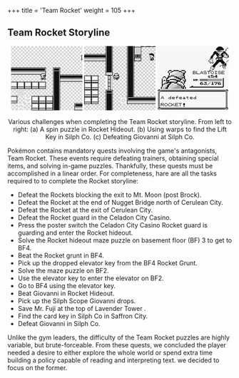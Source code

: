 +++
title = 'Team Rocket'
weight = 105
+++

## Team Rocket Storyline

<div style="text-align: center;">

![](assets/hideoutmaze.gif)
![](assets/silph_co.gif)
![](assets/defeatgio.gif)

<figcaption>Various challenges when completing the Team Rocket storyline. From left to right: (a) A spin puzzle in Rocket Hideout. (b) Using warps to find the Lift Key in Silph Co. (c) Defeating Giovanni at Silph Co.</figcaption>


</div>


Pokémon contains mandatory quests involving the game's antagonists, Team Rocket. These events require defeating trainers, obtaining special items, and solving in-game puzzles. Thankfully, these quests must be accomplished in a linear order. For completeness, hare are all the tasks required to to complete the Rocket storyline:

- Defeat the Rockets blocking the exit to Mt. Moon (post Brock).
- Defeat the Rocket at the end of Nugget Bridge north of Cerulean City.
- Defeat the Rocket at the exit of Cerulean City.
- Defeat the Rocket guard in the Celadon City Casino.
- Press the poster switch the Celadon City Casino Rocket guard is guarding and enter the Rocket hideout.
- Solve the Rocket hideout maze puzzle on basement floor (BF) 3 to get to BF4.
- Beat the Rocket grunt in BF4.
- Pick up the dropped elevator key from the BF4 Rocket Grunt.
- Solve the maze puzzle on BF2.
- Use the elevator key to enter the elevator on BF2.
- Go to BF4 using the elevator key.
- Beat Giovanni in Rocket Hideout.
- Pick up the Silph Scope Giovanni drops.
- Save Mr. Fuji at the top of Lavender Tower  .
- Find the card key in Silph Co in Saffron City.
- Defeat Giovanni in Silph Co.

Unlike the gym leaders, the difficulty of the Team Rocket puzzles are highly variable, but brute-forceable. From these quests, we concluded the player needed a desire to either explore the whole world or spend extra time building a policy capable of reading and interpreting text. we decided to focus on the former.